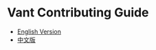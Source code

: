 # Vant Contributing Guide

- [English Version](./packages/vant/docs/markdown/contribution.en-US.md)
- [中文版](./packages/vant/docs/markdown/contribution.zh-EN.md)
